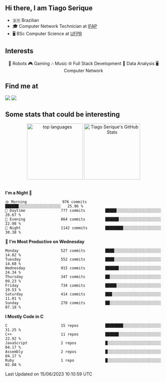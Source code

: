 
<h2> Hi there, I am Tiago Serique</h2>

<div>
	<ul>
		<li>🇧🇷 Brazilian</li>
		<li>🎓 Computer Network Technician at <a href="https://www.ifap.edu.br/">IFAP</a></li>
		<li>🖥️ BSc Computer Science at <a href="https://www.ufpr.br/portalufpr/">UFPR</a></li>
	</ul>
</div>


<h2>Interests</h2>

<div align="center">
	🤖 Robots 🎮 Gaming 🎶 Music 🌐 Full Stack Development 🎲 Data Analysis 🖥️ Computer Network
</div>

<h2>Find me at</h2>

<div>
	<a href="https://www.linkedin.com/in/tiago-serique"><img src="https://img.shields.io/badge/LinkedIn-0077B5?style=for-the-badge&logo=linkedin&logoColor=white"></a>
	<a href="https://www.instagram.com/tiago.serique/"><img src="https://img.shields.io/badge/Instagram-E4405F?style=for-the-badge&logo=instagram&logoColor=white"></a>
</div>

<h2>Some stats that could be interesting</h2>

<div align="center">
	<img height="180em" src="https://tiagoserique.vercel.app/api/top-langs/?layout=compact&theme=tokyonight&username=tiagoserique&langs_count=10&hide=makefile&exclude_repo=vim-mods" alt="top languages">
	<img height="180em" src="https://tiagoserique.vercel.app/api?username=tiagoserique&count_private=true&show_icons=true&theme=tokyonight&include_all_commits=true" alt="Tiago Serique's GitHub Stats">
</div> 

<br>

<!--START_SECTION:waka-->
**I'm a Night 🦉** 

```text
🌞 Morning                976 commits         ██████░░░░░░░░░░░░░░░░░░░   25.96 % 
🌆 Daytime                777 commits         █████░░░░░░░░░░░░░░░░░░░░   20.67 % 
🌃 Evening                864 commits         ██████░░░░░░░░░░░░░░░░░░░   22.98 % 
🌙 Night                  1142 commits        ████████░░░░░░░░░░░░░░░░░   30.38 % 
```
📅 **I'm Most Productive on Wednesday** 

```text
Monday                   527 commits         ████░░░░░░░░░░░░░░░░░░░░░   14.02 % 
Tuesday                  552 commits         ████░░░░░░░░░░░░░░░░░░░░░   14.68 % 
Wednesday                915 commits         ██████░░░░░░░░░░░░░░░░░░░   24.34 % 
Thursday                 347 commits         ██░░░░░░░░░░░░░░░░░░░░░░░   09.23 % 
Friday                   734 commits         █████░░░░░░░░░░░░░░░░░░░░   19.53 % 
Saturday                 414 commits         ███░░░░░░░░░░░░░░░░░░░░░░   11.01 % 
Sunday                   270 commits         ██░░░░░░░░░░░░░░░░░░░░░░░   07.18 % 
```


**I Mostly Code in C** 

```text
C                        15 repos            ████████░░░░░░░░░░░░░░░░░   31.25 % 
C++                      11 repos            ██████░░░░░░░░░░░░░░░░░░░   22.92 % 
JavaScript               2 repos             █░░░░░░░░░░░░░░░░░░░░░░░░   04.17 % 
Assembly                 2 repos             █░░░░░░░░░░░░░░░░░░░░░░░░   04.17 % 
Ruby                     1 repo              █░░░░░░░░░░░░░░░░░░░░░░░░   02.08 % 
```




 Last Updated on 15/06/2023 10:10:59 UTC
<!--END_SECTION:waka-->
